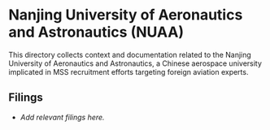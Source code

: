 # Nanjing University of Aeronautics and Astronautics (NUAA)

This directory collects context and documentation related to the Nanjing University of Aeronautics and Astronautics, a Chinese aerospace university implicated in MSS recruitment efforts targeting foreign aviation experts.

## Filings
- _Add relevant filings here._
